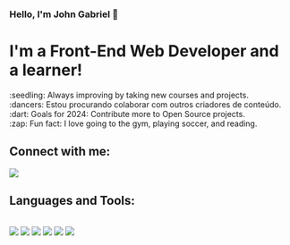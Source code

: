 ### Hello, I'm John Gabriel :wave:
<h1>I'm a Front-End Web Developer and a learner!</h1>
<p>
 :seedling: Always improving by taking new courses and projects.
  <br>
  :dancers: Estou procurando colaborar com outros criadores de conteúdo.
  <br>
  :dart: Goals for 2024: Contribute more to Open Source projects.
  <br>
  :zap: Fun fact: I love going to the gym, playing soccer, and reading.
</p>
<h2>Connect with me:</h2>
<a href="https://www.linkedin.com/in/john-gabriel13/"><img src="https://img.shields.io/badge/LinkedIn-0077B5?style=for-the-badge&logo=linkedin&logoColor=white"></a>
<br>
<h2>Languages and Tools:</h2>
<br>
<img src="https://img.shields.io/badge/JavaScript-F7DF1E?style=for-the-badge&logo=javascript&logoColor=black">
<img src="https://img.shields.io/badge/CSS3-1572B6?style=for-the-badge&logo=css3&logoColor=white"> 
<img src="https://img.shields.io/badge/HTML5-E34F26?style=for-the-badge&logo=html5&logoColor=white">
<img src="https://img.shields.io/badge/React-20232A?style=for-the-badge&logo=react&logoColor=61DAFB">
<img src="https://img.shields.io/badge/Visual_Studio_Code-0078D4?style=for-the-badge&logo=visual%20studio%20code&logoColor=white">
<img src="https://img.shields.io/badge/GIT-E44C30?style=for-the-badge&logo=git&logoColor=white">
